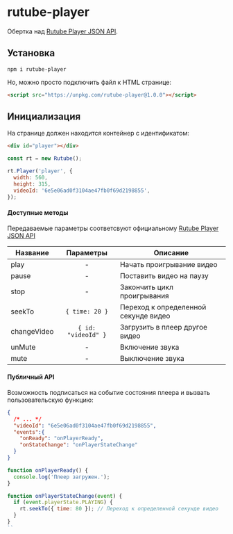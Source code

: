 # rutube-player

Обертка над [Rutube Player JSON API](https://github.com/rutube/RutubePlayerJSAPI).

## Установка


```
npm i rutube-player
```
Но, можно просто подключить файл к HTML странице:

```html
<script src="https://unpkg.com/rutube-player@1.0.0"></script>
```

## Инициализация

На странице должен находится контейнер с идентификатом:

```html
<div id="player"></div>
```

```js
const rt = new Rutube();

rt.Player('player', {
  width: 560,
  height: 315,
  videoId: '6e5e06ad0f3104ae47fb0f69d2198855',
});
```

#### Доступные методы

Передаваемые параметры соответсвуют официальному [Rutube Player JSON API](https://github.com/rutube/RutubePlayerJSAPI)

| Название   | Параметры | Описание |
|----------|:-------------:|------|
| play |  - | Начать проигрывание видео |
| pause | - | Поставить видео на паузу |
| stop | - | Закончить цикл проигрывания |
| seekTo | ``` { time: 20 } ``` | Переход к определенной секунде видео |
| changeVideo | ``` { id: "videoId" } ```  | Загрузить в плеер другое видео |
| unMute | - | Включение звука |
| mute | - | Выключение звука |

#### Публичный API

Возможность подписаться на событие состояния плеера и вызвать пользовательскую функцию:

```json
{
  /* ... */
  "videoId": "6e5e06ad0f3104ae47fb0f69d2198855",
  "events":{
    "onReady": "onPlayerReady",
    "onStateChange": "onPlayerStateChange"
  }
}
```

```js
function onPlayerReady() {
  console.log('Плеер загружен.');
}

function onPlayerStateChange(event) {
  if (event.playerState.PLAYING) {
    rt.seekTo({ time: 80 }); // Переход к определенной секунде видео
  }
}
``


